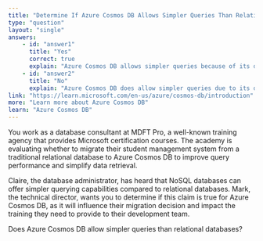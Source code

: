 ```yaml
---
title: "Determine If Azure Cosmos DB Allows Simpler Queries Than Relational Databases"
type: "question"
layout: "single"
answers:
    - id: "answer1"
      title: "Yes"
      correct: true
      explain: "Azure Cosmos DB allows simpler queries because of its denormalized NoSQL structure, which eliminates the need for complex table joins required in relational databases."
    - id: "answer2"
      title: "No"
      explain: "Azure Cosmos DB does allow simpler queries due to its denormalized NoSQL structure, which reduces the need for complex table joins required in relational databases."
link: "https://learn.microsoft.com/en-us/azure/cosmos-db/introduction"
more: "Learn more about Azure Cosmos DB"
learn: "Azure Cosmos DB"
---
```


You work as a database consultant at MDFT Pro, a well-known training agency that provides Microsoft certification courses. The academy is evaluating whether to migrate their student management system from a traditional relational database to Azure Cosmos DB to improve query performance and simplify data retrieval.

Claire, the database administrator, has heard that NoSQL databases can offer simpler querying capabilities compared to relational databases. Mark, the technical director, wants you to determine if this claim is true for Azure Cosmos DB, as it will influence their migration decision and impact the training they need to provide to their development team.

Does Azure Cosmos DB allow simpler queries than relational databases?